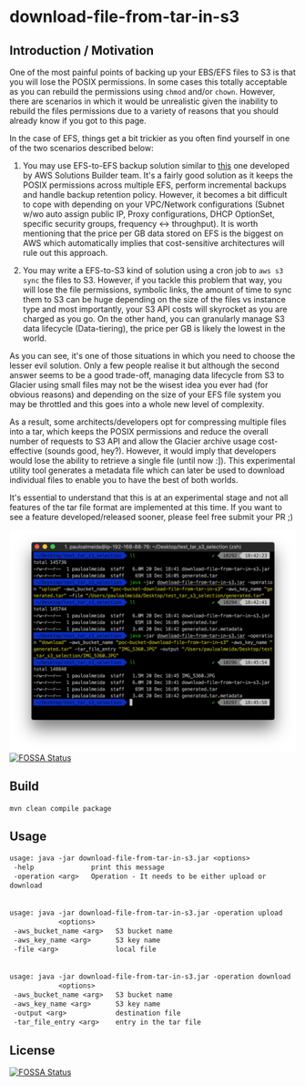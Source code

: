 # download-file-from-tar-in-s3

## Introduction / Motivation

One of the most painful points of backing up your EBS/EFS files to S3 is that you will lose the POSIX permissions. In some cases this totally acceptable as you can rebuild the permissions using ```chmod``` and/or ```chown```. However, there are scenarios in which it would be unrealistic given the inability to rebuild the files permissions due to a variety of reasons that you should already know if you got to this page. 

In the case of EFS, things get a bit trickier as you often find yourself in one of the two scenarios described below:

1. You may use EFS-to-EFS backup solution similar to [this](http://docs.aws.amazon.com/solutions/latest/efs-to-efs-backup/welcome.html) one developed by AWS Solutions Builder team. It's a fairly good solution as it keeps the POSIX permissions across multiple EFS, perform incremental backups and handle backup retention policy. However, it becomes a bit difficult to cope with depending on your VPC/Network configurations (Subnet w/wo auto assign public IP, Proxy configurations, DHCP OptionSet, specific security groups, frequency <-> throughput). It is worth mentioning that the price per GB data stored on EFS is the biggest on AWS which automatically implies that cost-sensitive architectures will rule out this approach.

2. You may write a EFS-to-S3 kind of solution using a cron job to ```aws s3 sync``` the files to S3. However, if you tackle this problem that way, you will lose the file permissions, symbolic links, the amount of time to sync them to S3 can be huge depending on the size of the files vs instance type and most importantly, your S3 API costs will skyrocket as you are charged as you go. On the other hand, you can granularly manage S3 data lifecycle (Data-tiering), the price per GB is likely the lowest in the world.

As you can see, it's one of those situations in which you need to choose the lesser evil solution. Only a few people realise it but although the second answer seems to be a good trade-off, managing data lifecycle from S3 to Glacier using small files may not be the wisest idea you ever had (for obvious reasons) and depending on the size of your EFS file system you may be throttled and this goes into a whole new level of complexity.

As a result, some architects/developers opt for compressing multiple files into a tar, which keeps the POSIX permissions and reduce the overall number of requests to S3 API and allow the Glacier archive usage cost-effective (sounds good, hey?). However, it would imply that developers would lose the ability to retrieve a single file (until now :]).  This experimental utility tool generates a metadata file which can later be used to download individual files to enable you to have the best of both worlds.

It's essential to understand that this is at an experimental stage and not all features of the tar file format are implemented at this time. If you want to see a feature developed/released sooner, please feel free submit your PR ;)


![Example](02-Documentation/01-Assets/example.png)
[![FOSSA Status](https://app.fossa.io/api/projects/git%2Bgithub.com%2FPauloMigAlmeida%2Fdownload-file-from-tar-in-s3.svg?type=shield)](https://app.fossa.io/projects/git%2Bgithub.com%2FPauloMigAlmeida%2Fdownload-file-from-tar-in-s3?ref=badge_shield)


## Build

```Shell
mvn clean compile package
```

## Usage

```
usage: java -jar download-file-from-tar-in-s3.jar <options>
 -help              print this message
 -operation <arg>   Operation - It needs to be either upload or download


usage: java -jar download-file-from-tar-in-s3.jar -operation upload
            <options>
 -aws_bucket_name <arg>   S3 bucket name
 -aws_key_name <arg>      S3 key name
 -file <arg>              local file


usage: java -jar download-file-from-tar-in-s3.jar -operation download
            <options>
 -aws_bucket_name <arg>   S3 bucket name
 -aws_key_name <arg>      S3 key name
 -output <arg>            destination file
 -tar_file_entry <arg>    entry in the tar file
```


## License
[![FOSSA Status](https://app.fossa.io/api/projects/git%2Bgithub.com%2FPauloMigAlmeida%2Fdownload-file-from-tar-in-s3.svg?type=large)](https://app.fossa.io/projects/git%2Bgithub.com%2FPauloMigAlmeida%2Fdownload-file-from-tar-in-s3?ref=badge_large)